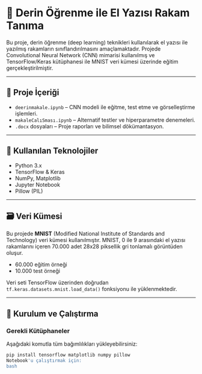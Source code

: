 # 🧠 Derin Öğrenme ile El Yazısı Rakam Tanıma

Bu proje, derin öğrenme (deep learning) teknikleri kullanılarak el yazısı ile yazılmış rakamların sınıflandırılmasını amaçlamaktadır. Projede Convolutional Neural Network (CNN) mimarisi kullanılmış ve TensorFlow/Keras kütüphanesi ile MNIST veri kümesi üzerinde eğitim gerçekleştirilmiştir.

---

## 📁 Proje İçeriği

- `deerinmakale.ipynb` – CNN modeli ile eğitme, test etme ve görselleştirme işlemleri.
- `makaleCalıSması.ipynb` – Alternatif testler ve hiperparametre denemeleri.
- `.docx` dosyaları – Proje raporları ve bilimsel dökümantasyon.

---

## 🧪 Kullanılan Teknolojiler

- Python 3.x  
- TensorFlow & Keras  
- NumPy, Matplotlib  
- Jupyter Notebook  
- Pillow (PIL)

---

## 🗃️ Veri Kümesi

Bu projede **MNIST** (Modified National Institute of Standards and Technology) veri kümesi kullanılmıştır. MNIST, 0 ile 9 arasındaki el yazısı rakamlarını içeren 70.000 adet 28x28 piksellik gri tonlamalı görüntüden oluşur.

- 60.000 eğitim örneği  
- 10.000 test örneği

Veri seti TensorFlow üzerinden doğrudan `tf.keras.datasets.mnist.load_data()` fonksiyonu ile yüklenmektedir.

---

## 🚀 Kurulum ve Çalıştırma

### Gerekli Kütüphaneler
Aşağıdaki komutla tüm bağımlılıkları yükleyebilirsiniz:

```bash
pip install tensorflow matplotlib numpy pillow
Notebook'u çalıştırmak için:
bash
